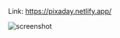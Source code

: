 Link: https://pixaday.netlify.app/ 

![screenshot](https://github.com/user-attachments/assets/4d0d1a98-49ef-42f8-8de3-b393fadb71fa)
